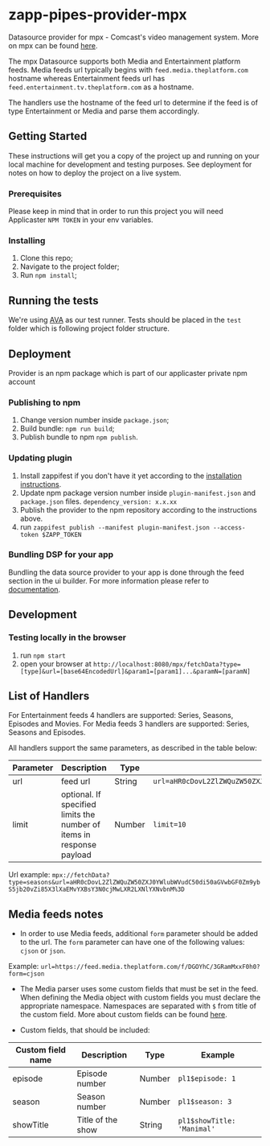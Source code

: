 # zapp-pipes-provider-mpx

Datasource provider for mpx - Comcast's video management system. More on mpx can be found [here](https://www.comcasttechnologysolutions.com/our-portfolio/video-platform/mpx).

The mpx Datasource supports both Media and Entertainment platform feeds. 
Media feeds url typically begins with `feed.media.theplatform.com` hostname whereas Entertainment feeds url has `feed.entertainment.tv.theplatform.com` as a hostname.

The handlers use the hostname of the feed url to determine if the feed is of type Entertainment or Media and parse them accordingly.

## Getting Started

These instructions will get you a copy of the project up and running on your local machine for development and testing purposes. See deployment for notes on how to deploy the project on a live system.

### Prerequisites

Please keep in mind that in order to run this project you will need Applicaster `NPM TOKEN` in your env variables.

### Installing

1.  Clone this repo;
2.  Navigate to the project folder;
3.  Run `npm install`;

## Running the tests

We're using [AVA](https://github.com/avajs/ava) as our test runner.
Tests should be placed in the `test` folder which is following project folder structure.

## Deployment

Provider is an npm package which is part of our applicaster private npm account

### Publishing to npm

1.  Change version number inside `package.json`;
2.  Build bundle: `npm run build`;
3.  Publish bundle to npm `npm publish`.

### Updating plugin

1.  Install zappifest if you don't have it yet according to the [installation instructions](https://github.com/applicaster/zappifest).
2.  Update npm package version number inside `plugin-manifest.json` and `package.json` files. `dependency_version: x.x.xx`
3.  Publish the provider to the npm repository according to the instructions above. 
3.  run `zappifest publish --manifest plugin-manifest.json --access-token $ZAPP_TOKEN`

### Bundling DSP for your app

Bundling the data source provider to your app is done through the feed section in the ui builder. For more information please refer to [documentation](http://developer-zapp.applicaster.com/Zapp-Pipes/7.-Connect-to-Zapp.html).

## Development

### Testing locally in the browser

1.  run `npm start`
2.  open your browser at `http://localhost:8080/mpx/fetchData?type=[type]&url=[base64EncodedUrl]&param1=[param1]...&paramN=[paramN]`

## List of Handlers

For Entertainment feeds 4 handlers are supported: Series, Seasons, Episodes and Movies.
For Media feeds 3 handlers are supported: Series, Seasons and Episodes.

All handlers support the same parameters, as described in the table below:


| Parameter | Description                                                           | Type   | Example                           |
| --------- | ----------------------------------------------------------------------| ------ | --------------------------------- |
| url       | feed url                                                              | String | `url=aHR0cDovL2ZlZWQuZW50ZXJ0YWlubWVudC50di50aGVwbGF0Zm9ybS5jb20vZi85X3lXaEMvYXBsY3N0cjMwLXR2LXNlYXNvbnM%3D`                     |
| limit     | optional. If specified limits the number of items in response payload | Number | `limit=10`                        |

Url example: `mpx://fetchData?type=seasons&url=aHR0cDovL2ZlZWQuZW50ZXJ0YWlubWVudC50di50aGVwbGF0Zm9ybS5jb20vZi85X3lXaEMvYXBsY3N0cjMwLXR2LXNlYXNvbnM%3D`

## Media feeds notes

- In order to use Media feeds, additional `form` parameter should be added to the url. The `form` parameter can have one of the following values: `cjson` or `json`.

Example: `url=https://feed.media.theplatform.com/f/DGOYhC/3GRamMxxF0h0?form=cjson`

- The Media parser uses some custom fields that must be set in the feed. 
When defining the Media object with custom fields you must declare the appropriate namespace.
Namespaces are separated with `$` from title of the custom field. 
More about custom fields can be found [here](https://docs.theplatform.com/help/wsf-working-with-custom-fields).

- Custom fields, that should be included:

| Custom field name | Description                    | Type   | Example                           |
| ----------------- | -------------------------------| ------ | --------------------------------- |
| episode           | Episode number                 | Number | `pl1$episode: 1`                  |
| season            | Season number                  | Number | `pl1$season: 3`                   |
| showTitle         | Title of the show              | String | `pl1$showTitle: 'Manimal'`        |
